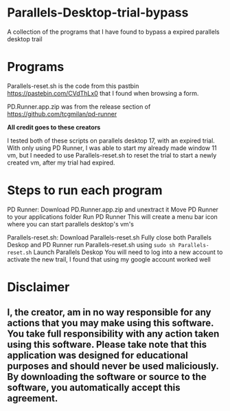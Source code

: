 # Parallels-Desktop-trial-bypass
A collection of the programs that I have found to bypass a expired parallels desktop trail

# Programs

Parallels-reset.sh is the code from this pastbin https://pastebin.com/CVdThLx0 that I found when browsing a form.

PD.Runner.app.zip was from the release section of https://github.com/tcgmilan/pd-runner

**All credit goes to these creators**

I tested both of these scripts on parallels desktop 17, with an expired trial. With only using PD Runner, I was able to start my already made window 11 vm, but I needed to use Parallels-reset.sh to reset the trial to start a newly created vm, after my trial had expired.

# Steps to run each program

PD Runner:
Download PD.Runner.app.zip and unextract it
Move PD Runner to your applications folder
Run PD Runner
This will create a menu bar icon where you can start parallels desktop's vm's

Parallels-reset.sh:
Download Parallels-reset.sh
Fully close both Parallels Deskop and PD Runner
run Parallels-reset.sh using `sudo sh Parallels-reset.sh`
Launch Parallels Deskop
You will need to log into a new account to activate the new trail, I found that using my google account worked well

# Disclaimer
## I, the creator, am in no way responsible for any actions that you may make using this software. You take full responsibility with any action taken using this software. Please take note that this application was designed for educational purposes and should never be used maliciously. By downloading the software or source to the software, you automatically accept this agreement.
